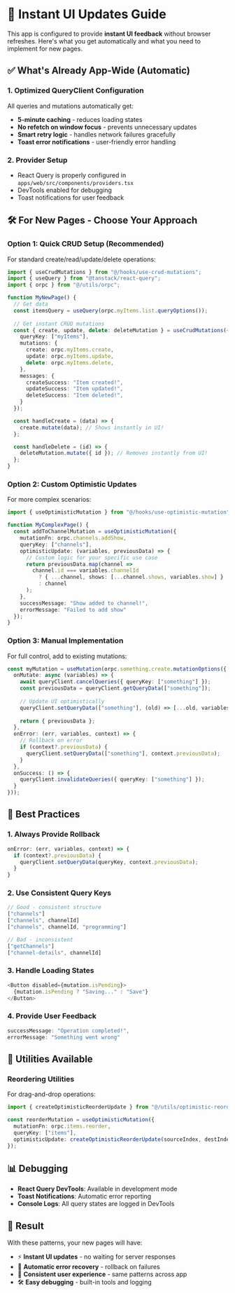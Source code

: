 # 🚀 Instant UI Updates Guide

This app is configured to provide **instant UI feedback** without browser refreshes. Here's what you get automatically and what you need to implement for new pages.

## ✅ What's Already App-Wide (Automatic)

### 1. Optimized QueryClient Configuration
All queries and mutations automatically get:
- **5-minute caching** - reduces loading states
- **No refetch on window focus** - prevents unnecessary updates  
- **Smart retry logic** - handles network failures gracefully
- **Toast error notifications** - user-friendly error handling

### 2. Provider Setup
- React Query is properly configured in `apps/web/src/components/providers.tsx`
- DevTools enabled for debugging
- Toast notifications for user feedback

## 🛠️ For New Pages - Choose Your Approach

### Option 1: Quick CRUD Setup (Recommended)
For standard create/read/update/delete operations:

```typescript
import { useCrudMutations } from "@/hooks/use-crud-mutations";
import { useQuery } from "@tanstack/react-query";
import { orpc } from "@/utils/orpc";

function MyNewPage() {
  // Get data
  const itemsQuery = useQuery(orpc.myItems.list.queryOptions());
  
  // Get instant CRUD mutations
  const { create, update, delete: deleteMutation } = useCrudMutations({
    queryKey: ["myItems"],
    mutations: {
      create: orpc.myItems.create,
      update: orpc.myItems.update,
      delete: orpc.myItems.delete,
    },
    messages: {
      createSuccess: "Item created!",
      updateSuccess: "Item updated!",
      deleteSuccess: "Item deleted!",
    }
  });

  const handleCreate = (data) => {
    create.mutate(data); // Shows instantly in UI!
  };

  const handleDelete = (id) => {
    deleteMutation.mutate({ id }); // Removes instantly from UI!
  };
}
```

### Option 2: Custom Optimistic Updates
For more complex scenarios:

```typescript
import { useOptimisticMutation } from "@/hooks/use-optimistic-mutation";

function MyComplexPage() {
  const addToChannelMutation = useOptimisticMutation({
    mutationFn: orpc.channels.addShow,
    queryKey: ["channels"],
    optimisticUpdate: (variables, previousData) => {
      // Custom logic for your specific use case
      return previousData.map(channel => 
        channel.id === variables.channelId
          ? { ...channel, shows: [...channel.shows, variables.show] }
          : channel
      );
    },
    successMessage: "Show added to channel!",
    errorMessage: "Failed to add show"
  });
}
```

### Option 3: Manual Implementation
For full control, add to existing mutations:

```typescript
const myMutation = useMutation(orpc.something.create.mutationOptions({
  onMutate: async (variables) => {
    await queryClient.cancelQueries({ queryKey: ["something"] });
    const previousData = queryClient.getQueryData(["something"]);
    
    // Update UI optimistically
    queryClient.setQueryData(["something"], (old) => [...old, variables]);
    
    return { previousData };
  },
  onError: (err, variables, context) => {
    // Rollback on error
    if (context?.previousData) {
      queryClient.setQueryData(["something"], context.previousData);
    }
  },
  onSuccess: () => {
    queryClient.invalidateQueries({ queryKey: ["something"] });
  }
}));
```

## 🎯 Best Practices

### 1. Always Provide Rollback
```typescript
onError: (err, variables, context) => {
  if (context?.previousData) {
    queryClient.setQueryData(queryKey, context.previousData);
  }
}
```

### 2. Use Consistent Query Keys
```typescript
// Good - consistent structure
["channels"]
["channels", channelId]
["channels", channelId, "programming"]

// Bad - inconsistent
["getChannels"]
["channel-details", channelId]
```

### 3. Handle Loading States
```typescript
<Button disabled={mutation.isPending}>
  {mutation.isPending ? "Saving..." : "Save"}
</Button>
```

### 4. Provide User Feedback
```typescript
successMessage: "Operation completed!",
errorMessage: "Something went wrong"
```

## 🔧 Utilities Available

### Reordering Utilities
For drag-and-drop operations:
```typescript
import { createOptimisticReorderUpdate } from "@/utils/optimistic-reorder";

const reorderMutation = useOptimisticMutation({
  mutationFn: orpc.items.reorder,
  queryKey: ["items"],
  optimisticUpdate: createOptimisticReorderUpdate(sourceIndex, destIndex)
});
```

## 📊 Debugging

- **React Query DevTools**: Available in development mode
- **Toast Notifications**: Automatic error reporting
- **Console Logs**: All query states are logged in DevTools

## 🎉 Result

With these patterns, your new pages will have:
- ⚡ **Instant UI updates** - no waiting for server responses
- 🔄 **Automatic error recovery** - rollback on failures  
- 🎯 **Consistent user experience** - same patterns across app
- 🛠️ **Easy debugging** - built-in tools and logging 